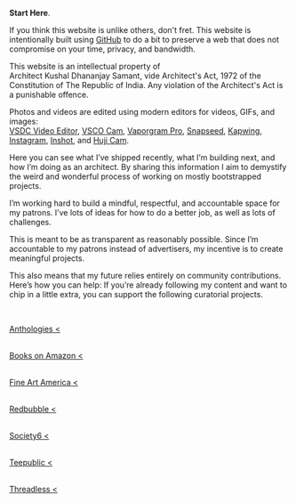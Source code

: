 **Start Here**.

If you think this website is unlike others, don't fret. This website is intentionally built using <a href="https://github.com/kushalsamant" rel="noopener noreferrer" target="_blank">GitHub</a> to do a bit to preserve a web that does not compromise on your time, privacy, and bandwidth.

This website is an intellectual property of Architect&nbsp;Kushal&nbsp;Dhananjay&nbsp;Samant, vide Architect's&nbsp;Act,&nbsp;1972 of the Constitution&nbsp;of&nbsp;The&nbsp;Republic&nbsp;of&nbsp;India. Any violation of the Architect's Act is a punishable offence.

Photos and videos are edited using modern editors for videos, GIFs, and images:  
<a href="https://videosoftdev.com" rel="noopener noreferrer" target="_blank">VSDC Video Editor</a>, <a href="https://play.google.com/store/apps/details?id=com.vsco.cam" rel="noopener noreferrer" target="_blank">VSCO Cam</a>, <a href="https://play.google.com/store/apps/details?id=maa.vaporwave_editor_glitch_vhs_trippy_pro" rel="noopener noreferrer" target="_blank">Vaporgram Pro</a>, <a href="https://play.google.com/store/apps/details?id=com.niksoftware.snapseed" rel="noopener noreferrer" target="_blank">Snapseed</a>, <a href="https://kapwing.com" rel="noopener noreferrer" target="_blank">Kapwing</a>, <a href="https://play.google.com/store/apps/details?id=com.instagram.android" rel="noopener noreferrer" target="_blank">Instagram</a>, <a href="https://play.google.com/store/apps/details?id=com.camerasideas.instashot" rel="noopener noreferrer" target="_blank">Inshot</a>, and <a href="https://play.google.com/store/apps/details?id=kr.co.manhole.hujicam" rel="noopener noreferrer" target="_blank">Huji Cam</a>.

Here you can see what I’ve shipped recently, what I’m building next, and how I’m doing as an architect. By sharing this information I aim to demystify the weird and wonderful process of working on mostly bootstrapped projects.

I’m working hard to build a mindful, respectful, and accountable space for my patrons. I’ve lots of ideas for how to do a better job, as well as lots of challenges.

This is meant to be as transparent as reasonably possible. Since I’m accountable to my patrons instead of advertisers, my incentive is to create meaningful projects.

This also means that my future relies entirely on community contributions. Here’s how you can help: If you’re already following my content and want to chip in a little extra, you can support the following curatorial projects.

<p>
<br>
</p>

<p>
<a class="btn" href="https://kushalsamant.github.io/anthologies.html" rel="noopener noreferrer" target="_blank">Anthologies&nbsp;&lt;</a><br><br>
</p>

<p>
<a class="btn" href="https://kushalsamant.github.io/wordpress" rel="noopener noreferrer" target="_blank">Books on Amazon&nbsp;&lt;</a><br><br>
</p>

<p>
<a class="btn" href="https://fineartamerica.com/profiles/2-kushal-samant/shop" rel="noopener noreferrer" target="_blank">Fine Art America&nbsp;&lt;</a><br><br>
</p>

<p>
<a class="btn" href="https://www.redbubble.com/people/kvshvl-/shop?asc=u" rel="noopener noreferrer" target="_blank">Redbubble&nbsp;&lt;</a><br><br>
</p>

<p>
<a class="btn" href="https://society6.com/yourmailproject" rel="noopener noreferrer" target="_blank">Society6&nbsp;&lt;</a><br><br>
</p>

<p>
<a class="btn" href="https://www.teepublic.com/user/kvshvl" rel="noopener noreferrer" target="_blank">Teepublic&nbsp;&lt;</a><br><br>
</p>

<p>
<a class="btn" href="https://kushalsamant.threadless.com/" rel="noopener noreferrer" target="_blank">Threadless&nbsp;&lt;</a><br><br>
</p>

<p>
<br>
</p>